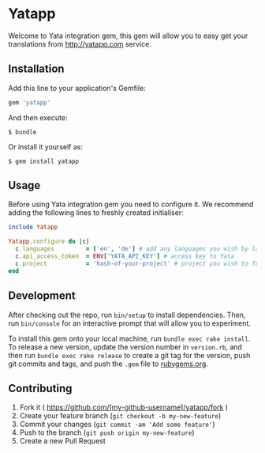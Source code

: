 # Yatapp

Welcome to Yata integration gem, this gem will allow you to easy get your translations from http://yatapp.com service. 

## Installation

Add this line to your application's Gemfile:

```ruby
gem 'yatapp'
```

And then execute:

    $ bundle

Or install it yourself as:

    $ gem install yatapp

## Usage
Before using Yata integration gem you need to configure it.
We recommend adding the following lines to freshly created initialiser:


```ruby
include Yatapp

Yatapp.configure do |c|
  c.languages         = ['en', 'de'] # add any languages you wish by language code
  c.api_access_token  = ENV['YATA_API_KEY'] # access key to Yata
  c.project           = 'hash-of-your-project' # project you wish to fetch from
end

```


## Development

After checking out the repo, run `bin/setup` to install dependencies. Then, run `bin/console` for an interactive prompt that will allow you to experiment.

To install this gem onto your local machine, run `bundle exec rake install`. To release a new version, update the version number in `version.rb`, and then run `bundle exec rake release` to create a git tag for the version, push git commits and tags, and push the `.gem` file to [rubygems.org](https://rubygems.org).

## Contributing

1. Fork it ( https://github.com/[my-github-username]/yatapp/fork )
2. Create your feature branch (`git checkout -b my-new-feature`)
3. Commit your changes (`git commit -am 'Add some feature'`)
4. Push to the branch (`git push origin my-new-feature`)
5. Create a new Pull Request
